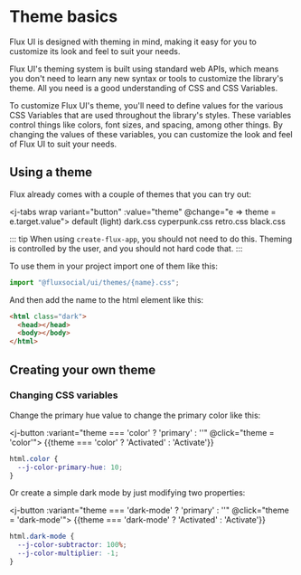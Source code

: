 <script setup>
import {ref, watch} from 'vue'

const theme = ref("default");

watch(theme, val => {
   document.documentElement.className = "";
   document.documentElement.classList.add(val)
})
</script>

# Theme basics

Flux UI is designed with theming in mind, making it easy for you to customize its look and feel to suit your needs.

Flux UI's theming system is built using standard web APIs, which means you don't need to learn any new syntax or tools to customize the library's theme. All you need is a good understanding of CSS and CSS Variables.

To customize Flux UI's theme, you'll need to define values for the various CSS Variables that are used throughout the library's styles. These variables control things like colors, font sizes, and spacing, among other things. By changing the values of these variables, you can customize the look and feel of Flux UI to suit your needs.

## Using a theme

Flux already comes with a couple of themes that you can try out:

<j-tabs wrap variant="button" :value="theme" @change="e => theme = e.target.value">
<j-tab-item value="default">default (light)</j-tab-item>
<j-tab-item value="dark">dark.css</j-tab-item>
<j-tab-item value="cyberpunk">cyperpunk.css</j-tab-item>
<j-tab-item value="retro">retro.css</j-tab-item>
<j-tab-item value="black">black.css</j-tab-item>
</j-tabs>

::: tip
When using `create-flux-app`, you should not need to do this. Theming is controlled by the user, and you should not hard code that.
:::

To use them in your project import one of them like this:

```js
import "@fluxsocial/ui/themes/{name}.css";
```

And then add the name to the html element like this:

```html
<html class="dark">
  <head></head>
  <body></body>
</html>
```

## Creating your own theme

### Changing CSS variables

Change the primary hue value to change the primary color like this:

<j-button :variant="theme === 'color' ? 'primary' : ''" @click="theme = 'color'">
{{theme === 'color' ? 'Activated' : 'Activate'}}
</j-button>

```css
html.color {
  --j-color-primary-hue: 10;
}
```

Or create a simple dark mode by just modifying two properties:

<j-button :variant="theme === 'dark-mode' ? 'primary' : ''" @click="theme = 'dark-mode'">
{{theme === 'dark-mode' ? 'Activated' : 'Activate'}}
</j-button>

```css
html.dark-mode {
  --j-color-subtractor: 100%;
  --j-color-multiplier: -1;
}
```

<style>
html.color {
  --j-color-primary-hue: 10; 
}
html.dark-mode {
  --j-color-subtractor: 100%;
  --j-color-multiplier: -1;
}
</style>
